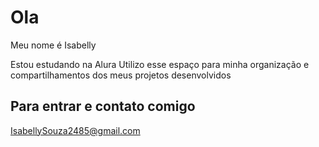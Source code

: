 # Ola

Meu nome é Isabelly

Estou estudando na Alura
Utilizo esse espaço para minha organização e compartilhamentos dos meus projetos desenvolvidos

## Para entrar e contato comigo  

IsabellySouza2485@gmail.com
